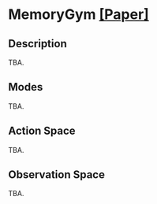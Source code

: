 # MemoryGym [[Paper]](https://arxiv.org/abs/2309.17207)

## Description
TBA.


## Modes
TBA.



## Action Space
TBA.



## Observation Space

TBA.
